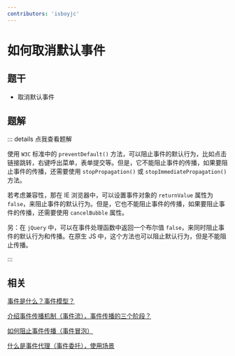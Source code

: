 ```yaml
---
contributors: 'isboyjc'
---
```


# 如何取消默认事件

## 题干

- 取消默认事件



## 题解

::: details 点我查看题解

使用 `W3C` 标准中的 `preventDefault()` 方法，可以阻止事件的默认行为，比如点击链接跳转，右键呼出菜单，表单提交等。但是，它不能阻止事件的传播，如果要阻止事件的传播，还需要使用 `stopPropagation()` 或 `stopImmediatePropagation()` 方法。

若考虑兼容性，那在 IE 浏览器中，可以设置事件对象的 `returnValue` 属性为 `false`，来阻止事件的默认行为。但是，它也不能阻止事件的传播，如果要阻止事件的传播，还需要使用 `cancelBubble` 属性。

另：在 `jQuery` 中，可以在事件处理函数中返回一个布尔值 `false`，来同时阻止事件的默认行为和传播。在原生 JS 中，这个方法也可以阻止默认行为，但是不能阻止传播。

:::

## 相关

[事件是什么？事件模型？](./110010_event_model.md)

[介绍事件传播机制（事件流），事件传播的三个阶段？](./110020_event_flow.md)

[如何阻止事件传播（事件冒泡）](./110030_prevent_event_propagation.md)

[什么是事件代理（事件委托），使用场景](./110050_event_proxy.md)